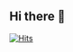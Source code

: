 ## Hi there 👋

<!--
**SnowIceApple/SnowIceApple** is a ✨ _special_ ✨ repository because its `README.md` (this file) appears on your GitHub profile.

Here are some ideas to get you started:

- 🔭 I’m currently working on ...
- 🌱 I’m currently learning ...
- 👯 I’m looking to collaborate on ...
- 🤔 I’m looking for help with ...
- 💬 Ask me about ...
- 📫 How to reach me: ...
- 😄 Pronouns: ...
- ⚡ Fun fact: ...
-->

[![Hits](https://hits.seeyoufarm.com/api/count/incr/badge.svg?url=https%3A%2F%2Fgithub.com%2FSnowIceApple%2Fhit-counter&count_bg=%2379C83D&title_bg=%23555555&icon=&icon_color=%23E7E7E7&title=Visitior&edge_flat=true)](https://hits.seeyoufarm.com)
